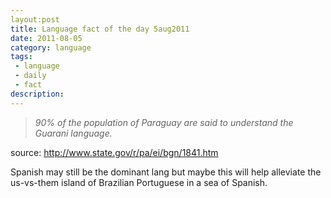 ```yaml
---
layout:post
title: Language fact of the day 5aug2011
date: 2011-08-05
category: language
tags:
 - language
 - daily
 - fact
description:
---
```

<blockquote>
<p><em>90% of the population of Paraguay are said to understand the Guarani language.</em></p>
</blockquote>
<p>source: <a href="http://www.state.gov/r/pa/ei/bgn/1841.htm">http://www.state.gov/r/pa/ei/bgn/1841.htm</a></p>
<p>Spanish may still be the dominant lang but maybe this will help alleviate the us-vs-them island of Brazilian Portuguese in a sea of Spanish.</p>


